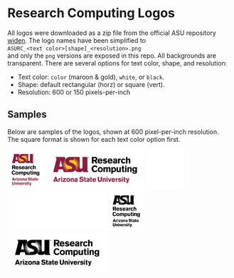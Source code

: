 Research Computing Logos
========================

All logos were downloaded as a zip file from the official ASU repository
[widen][1]. The logo names have been simplified to  
`ASURC_<text color>[shape]_<resolution>.png`   
and only the `png` versions
are exposed in this repo. All backgrounds are transparent. There are
several options for text color, shape, and resolution:

* Text color: `color` (maroon & gold), `white`, or `black`.
* Shape: default rectangular (horz) or square (vert).
* Resolution: 600 or 150 pixels-per-inch 

Samples 
-------

Below are samples of the logos, shown at 600 pixel-per-inch resolution.
The square format is shown for each text color option first.

<div float="left">
  <img height=90 src="ASURC_color_square_600.png" alt="Color, Square" >
  <img height=90 src="ASURC_color_600.png"        alt="Color"         >
  <img height=90 src="ASURC_white_square_600.png" alt="White, Square" >
  <img height=90 src="ASURC_white_600.png"        alt="White"         >
  <img height=90 src="ASURC_black_square_600.png" alt="Black, Square" >
  <img height=90 src="ASURC_black_600.png"        alt="Black"         >
</div>


[1]: https://collective.asu.edu/dam/dashboard
